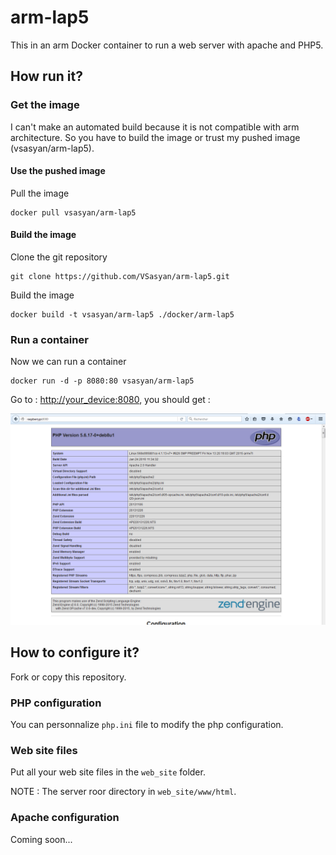 # arm-lap5

This in an arm Docker container to run a web server with apache and PHP5.


## How run it?


### Get the image

I can't make an automated build because it is not compatible with arm architecture. So you have to build the image or trust my pushed image (vsasyan/arm-lap5).


#### Use the pushed image

Pull the image

    docker pull vsasyan/arm-lap5


#### Build the image

Clone the git repository

    git clone https://github.com/VSasyan/arm-lap5.git

Build the image

    docker build -t vsasyan/arm-lap5 ./docker/arm-lap5


### Run a container


Now we can run a container

    docker run -d -p 8080:80 vsasyan/arm-lap5

Go to : [http://your_device:8080](http://your_device:8080), you should get :

![You should get](https://raw.githubusercontent.com/VSasyan/arm-lap5/master/doc/screen.png "You should get")


## How to configure it?


Fork or copy this repository.


### PHP configuration

You can personnalize `php.ini` file to modify the php configuration.


### Web site files

Put all your web site files in the `web_site` folder.

NOTE : The server roor directory in `web_site/www/html`.


### Apache configuration

Coming soon...
